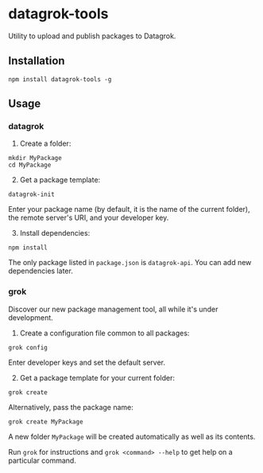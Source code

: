 # datagrok-tools

Utility to upload and publish packages to Datagrok.

## Installation

```
npm install datagrok-tools -g
```

## Usage

### datagrok

1. Create a folder:

```
mkdir MyPackage
cd MyPackage
```

2. Get a package template:

```
datagrok-init
```

Enter your package name (by default, it is the name of the current folder), the remote server's URI, and your developer key.

3. Install dependencies:

```
npm install
```

The only package listed in `package.json` is `datagrok-api`. You can add new dependencies later.

### grok

Discover our new package management tool, all while it's under development.

1. Create a configuration file common to all packages:

```
grok config
```

Enter developer keys and set the default server.

2. Get a package template for your current folder:

```
grok create
```

Alternatively, pass the package name:

```
grok create MyPackage
```

A new folder `MyPackage` will be created automatically as well as its contents.

Run `grok` for instructions and `grok <command> --help` to get help on a particular command.
